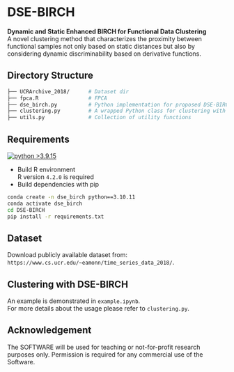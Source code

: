 # DSE-BIRCH
**Dynamic and Static Enhanced BIRCH for Functional Data Clustering** \
A novel clustering method that characterizes the proximity between functional samples not only based
on static distances but also by considering dynamic discriminability based on derivative functions.

## Directory Structure
```bash
├── UCRArchive_2018/      # Dataset dir
├── fpca.R                # FPCA
├── dse_birch.py          # Python implementation for proposed DSE-BIRCH algorithm
├── clustering.py         # A wrapped Python class for clustering with DSE-BIRCH
├── utils.py              # Collection of utility functions
```

## Requirements
[![python >3.9.15](https://img.shields.io/badge/python-3.9.15-brightgreen)](https://www.python.org/)
* Build R environment \
R version `4.2.0` is required
* Build dependencies with pip
```bash
conda create -n dse_birch python==3.10.11
conda activate dse_birch
cd DSE-BIRCH
pip install -r requirements.txt
```

## Dataset
Download publicly available dataset from: `https://www.cs.ucr.edu/~eamonn/time_series_data_2018/`.

## Clustering with DSE-BIRCH
An example is demonstrated in  `example.ipynb`. \
For more details about the usage please refer to  `clustering.py`.

## Acknowledgement
The SOFTWARE will be used for teaching or not-for-profit research purposes only. Permission is required for any commercial use of the Software.